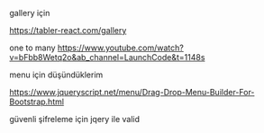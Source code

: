 ﻿gallery için 

https://tabler-react.com/gallery



one to many 
https://www.youtube.com/watch?v=bFbb8Wetq2o&ab_channel=LaunchCode&t=1148s



menu için düşündüklerim 

https://www.jqueryscript.net/menu/Drag-Drop-Menu-Builder-For-Bootstrap.html


güvenli şifreleme için jqery ile valid 